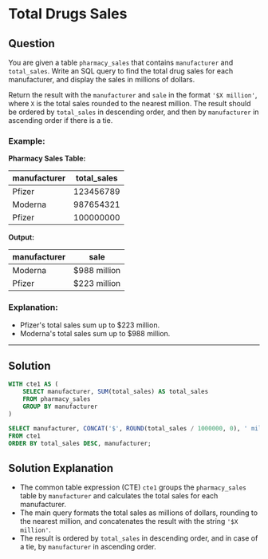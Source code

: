 
# Total Drugs Sales

## Question

You are given a table `pharmacy_sales` that contains `manufacturer` and `total_sales`. Write an SQL query to find the total drug sales for each manufacturer, and display the sales in millions of dollars.

Return the result with the `manufacturer` and `sale` in the format `'$X million'`, where `X` is the total sales rounded to the nearest million. The result should be ordered by `total_sales` in descending order, and then by `manufacturer` in ascending order if there is a tie.

### Example:

**Pharmacy Sales Table:**

| manufacturer | total_sales |
|--------------|-------------|
| Pfizer       | 123456789   |
| Moderna      | 987654321   |
| Pfizer       | 100000000   |

**Output:**

| manufacturer | sale        |
|--------------|-------------|
| Moderna      | $988 million|
| Pfizer       | $223 million|

### Explanation:

- Pfizer's total sales sum up to $223 million.
- Moderna's total sales sum up to $988 million.

---

## Solution

```sql
WITH cte1 AS (
    SELECT manufacturer, SUM(total_sales) AS total_sales
    FROM pharmacy_sales
    GROUP BY manufacturer
)

SELECT manufacturer, CONCAT('$', ROUND(total_sales / 1000000, 0), ' million') AS sale
FROM cte1
ORDER BY total_sales DESC, manufacturer;
```

## Solution Explanation

- The common table expression (CTE) `cte1` groups the `pharmacy_sales` table by `manufacturer` and calculates the total sales for each manufacturer.
- The main query formats the total sales as millions of dollars, rounding to the nearest million, and concatenates the result with the string `'$X million'`.
- The result is ordered by `total_sales` in descending order, and in case of a tie, by `manufacturer` in ascending order.

